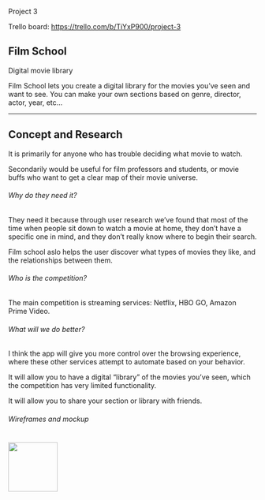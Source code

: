 Project 3

Trello board: https://trello.com/b/TiYxP900/project-3

## Film School 
Digital movie library

Film School lets you create a digital library for the movies you’ve seen and want to see. You can make your own sections based on genre, director, actor, year, etc…

---

## Concept and Research
It is primarily for anyone who has trouble deciding what movie to watch.

Secondarily would be useful for film professors and students, or movie buffs who want to get a clear map of their movie universe.

###### Why do they need it?
They need it because through user research we’ve found that most of the time when people sit down to watch a movie at home, they don’t have a specific one in mind, and they don’t really know where to begin their search.

Film school aslo helps the user discover what types of movies they like, and the relationships between them.

###### Who is the competition?
The main competition is streaming services: Netflix, HBO GO, Amazon Prime Video.

###### What will we do better?
I think the app will give you more control over the browsing experience, where these other services attempt to automate based on your behavior.

It will allow you to have a digital “library” of the movies you’ve seen, which the competition has very limited functionality.

It will allow you to share your section or library with friends.

###### Wireframes and mockup

# <img src="https://github.com/briandridge/project3/blob/boards/wireframe%20images/data%20model.JPG" height="100">
